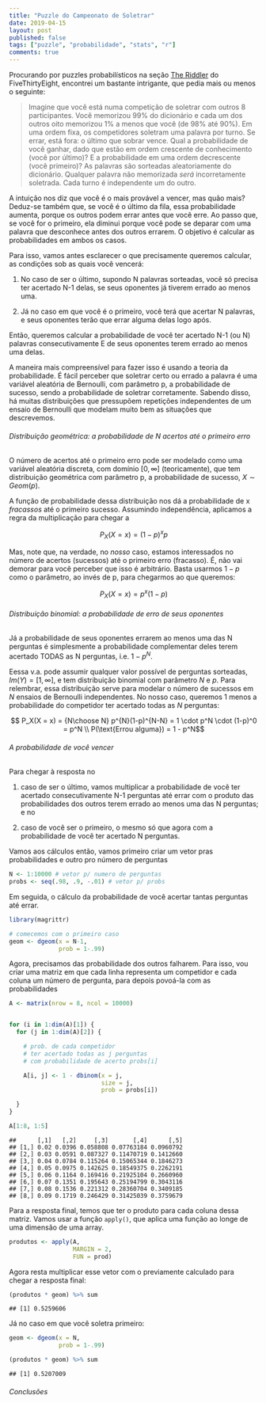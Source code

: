 ```yaml
---
title: "Puzzle do Campeonato de Soletrar"
date: 2019-04-15
layout: post
published: false
tags: ["puzzle", "probabilidade", "stats", "r"]
comments: true
---
```


Procurando por puzzles probabilísticos na seção [The
Riddler](https://fivethirtyeight.com/tag/the-riddler/) do
FiveThirtyEight, encontrei um bastante intrigante, que pedia mais ou
menos o seguinte:

> Imagine que você está numa competição de soletrar com outros 8
> participantes. Você memorizou 99% do dicionário e cada um dos outros
> oito memorizou 1% a menos que você (de 98% até 90%). Em uma ordem
> fixa, os competidores soletram uma palavra por turno. Se errar, está
> fora: o último que sobrar vence. Qual a probabilidade de você ganhar,
> dado que estão em ordem crescente de conhecimento (você por último)? E
> a probabilidade em uma ordem decrescente (você primeiro)? As palavras
> são sorteadas aleatoriamente do dicionário. Qualquer palavra não
> memorizada *será* incorretamente soletrada. Cada turno é independente
> um do outro.

A intuição nos diz que você é o mais provável a vencer, mas quão mais?
Deduz-se também que, se você é o último da fila, essa probabilidade
aumenta, porque os outros podem errar antes que você erre. Ao passo que,
se você for o primeiro, ela diminui porque você pode se deparar com uma
palavra que desconhece antes dos outros errarem. O objetivo é calcular
as probabilidades em ambos os casos.

Para isso, vamos antes esclarecer o que precisamente queremos calcular,
as condições sob as quais você vencerá:

1.  No caso de ser o último, supondo N palavras sorteadas, você só
    precisa ter acertado N-1 delas, se seus oponentes já tiverem errado
    ao menos uma.

2.  Já no caso em que você é o primeiro, você terá que acertar N
    palavras, e seus oponentes terão que errar alguma delas logo após.

Então, queremos calcular a probabilidade de você ter acertado N-1 (ou N)
palavras consecutivamente E de seus oponentes terem errado ao menos uma
delas.

A maneira mais compreensível para fazer isso é usando a teoria da
probabilidade. É fácil perceber que soletrar certo ou errado a palavra é
uma variável aleatória de Bernoulli, com parâmetro p, a probabilidade de
sucesso, sendo a probabilidade de soletrar corretamente. Sabendo disso,
há muitas distribuições que pressupõem repetições independentes de um
ensaio de Bernoulli que modelam muito bem as situações que
descrevemos.

###### Distribuição geométrica: a probabilidade de N acertos até o primeiro erro

O número de acertos até o primeiro erro pode ser modelado como uma
variável aleatória discreta, com domínio $[0, \infty]$
(teoricamente), que tem distribuição geométrica com parâmetro p, a
probabilidade de sucesso, $X \sim Geom(p)$.

A função de probabilidade dessa distribuição nos dá a probabilidade de x
*fracassos* até o primeiro sucesso. Assumindo independência, aplicamos a
regra da multiplicação para chegar a

$$P_X(X = x) = (1 - p)^xp $$

Mas, note que, na verdade, no *nosso* caso, estamos interessados no
número de acertos (sucessos) até o primeiro erro (fracasso). É, não vai
demorar para você perceber que isso é arbitrário. Basta usarmos $1-p$
como o parâmetro, ao invés de p, para chegarmos ao que queremos:

$$P_X(X = x) = p^x(1-p)$$

###### Distribuição binomial: a probabilidade de erro de seus oponentes

Já a probabilidade de seus oponentes errarem ao menos uma das N
perguntas é simplesmente a probabilidade complementar deles terem
acertado TODAS as N perguntas, i.e. $1 - p^N$.

Eessa v.a. pode assumir qualquer valor possível de perguntas sorteadas,
$Im(Y) = [1, \infty]$, e tem distribuição binomial com parâmetro $N$
e $p$. Para relembrar, essa distribuição serve para modelar o número
de sucessos em $N$ ensaios de Bernoulli independentes. No nosso caso,
queremos 1 menos a probabilidade do competidor ter acertado todas as
$N$
perguntas:

$$ P_X(X = x) = {N\choose N} p^{N}(1-p)^{N-N} = 1 \cdot p^N \cdot (1-p)^0 = p^N \\
P(\text{Errou alguma}) = 1 - p^N$$

###### A probabilidade de você vencer

Para chegar à resposta no

1.  caso de ser o último, vamos multiplicar a probabilidade de você ter
    acertado consecutivamente N-1 perguntas até errar com o produto das
    probabilidades dos outros terem errado ao menos uma das N perguntas;
    e no

2.  caso de você ser o primeiro, o mesmo só que agora com a
    probabilidade de você ter acertado N perguntas.

Vamos aos cálculos então, vamos primeiro criar um vetor pras
probabilidades e outro pro número de perguntas

``` r
N <- 1:10000 # vetor p/ numero de perguntas
probs <- seq(.98, .9, -.01) # vetor p/ probs
```

Em seguida, o cálculo da probabilidade de você acertar tantas perguntas
até errar.

``` r
library(magrittr)

# comecemos com o primeiro caso
geom <- dgeom(x = N-1,
              prob = 1-.99)
```

Agora, precisamos das probabilidade dos outros falharem. Para isso, vou
criar uma matriz em que cada linha representa um competidor e cada
coluna um número de pergunta, para depois povoá-la com as probabilidades

``` r
A <- matrix(nrow = 8, ncol = 10000)


for (i in 1:dim(A)[1]) {
  for (j in 1:dim(A)[2]) {

    # prob. de cada competidor
    # ter acertado todas as j perguntas
    # com probabilidade de acerto probs[i]

    A[i, j] <- 1 - dbinom(x = j,
                          size = j,
                          prob = probs[i])

  }
}

A[1:8, 1:5]
```

    ##      [,1]   [,2]     [,3]       [,4]      [,5]
    ## [1,] 0.02 0.0396 0.058808 0.07763184 0.0960792
    ## [2,] 0.03 0.0591 0.087327 0.11470719 0.1412660
    ## [3,] 0.04 0.0784 0.115264 0.15065344 0.1846273
    ## [4,] 0.05 0.0975 0.142625 0.18549375 0.2262191
    ## [5,] 0.06 0.1164 0.169416 0.21925104 0.2660960
    ## [6,] 0.07 0.1351 0.195643 0.25194799 0.3043116
    ## [7,] 0.08 0.1536 0.221312 0.28360704 0.3409185
    ## [8,] 0.09 0.1719 0.246429 0.31425039 0.3759679

Para a resposta final, temos que ter o produto para cada coluna dessa
matriz. Vamos usar a função `apply()`, que aplica uma função ao longe de
uma dimensão de uma array.

``` r
produtos <- apply(A,
                  MARGIN = 2,
                  FUN = prod)
```

Agora resta multiplicar esse vetor com o previamente calculado para
chegar a resposta final:

``` r
(produtos * geom) %>% sum
```

    ## [1] 0.5259606

Já no caso em que você soletra primeiro:

``` r
geom <- dgeom(x = N,
              prob = 1-.99)

(produtos * geom) %>% sum
```

    ## [1] 0.5207009

###### Conclusões
